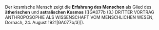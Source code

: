 
Der kosmische Mensch zeigt die **Erfahrung des Menschen** als Glied des **ätherischen** und **astralischen Kosmos** ([[GA077b (3.) DRITTER VORTRAG ANTHROPOSOPHIE ALS WISSENSCHAFT VOM MENSCHLICHEN WESEN, Dornach, 24. August 1921|GA077b/3]]).
